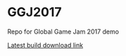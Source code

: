 
GGJ2017
=======

Repo for Global Game Jam 2017 demo

[Latest build download link](https://1drv.ms/f/s!AlydS03mk04pgYItMRqX7KyXSqclAg)
